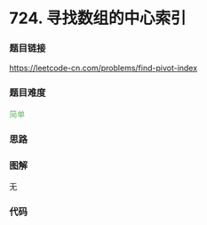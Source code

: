 # 724. 寻找数组的中心索引

### 题目链接

https://leetcode-cn.com/problems/find-pivot-index

### 题目难度

<font color=#5CB85C>简单</font>

### 思路



### 图解

无

### 代码

```python
```